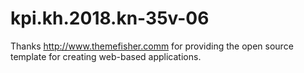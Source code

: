# kpi.kh.2018.kn-35v-06

Thanks http://www.themefisher.comm for providing the open source template 
for creating web-based applications. 
